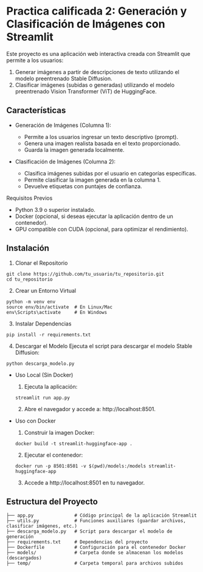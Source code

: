 # Practica calificada 2: Generación y Clasificación de Imágenes con Streamlit

Este proyecto es una aplicación web interactiva creada con Streamlit que permite a los usuarios:

1. Generar imágenes a partir de descripciones de texto utilizando el modelo preentrenado Stable Diffusion.
2. Clasificar imágenes (subidas o generadas) utilizando el modelo preentrenado Vision Transformer (ViT) de HuggingFace.

## Características
- Generación de Imágenes (Columna 1):

    - Permite a los usuarios ingresar un texto descriptivo (prompt).
    - Genera una imagen realista basada en el texto proporcionado.
    - Guarda la imagen generada localmente.

- Clasificación de Imágenes (Columna 2):

    - Clasifica imágenes subidas por el usuario en categorías específicas.
    - Permite clasificar la imagen generada en la columna 1.
    - Devuelve etiquetas con puntajes de confianza.

Requisitos Previos
- Python 3.9 o superior instalado.
- Docker (opcional, si deseas ejecutar la aplicación dentro de un contenedor).
- GPU compatible con CUDA (opcional, para optimizar el rendimiento).

## Instalación
1. Clonar el Repositorio

````
git clone https://github.com/tu_usuario/tu_repositorio.git
cd tu_repositorio
````

2. Crear un Entorno Virtual
````
python -m venv env
source env/bin/activate  # En Linux/Mac
env\Scripts\activate     # En Windows
````

3. Instalar Dependencias
````
pip install -r requirements.txt
````

4. Descargar el Modelo
Ejecuta el script para descargar el modelo Stable Diffusion:

````
python descarga_modelo.py
````

- Uso Local (Sin Docker)
    1. Ejecuta la aplicación:
    ````
    streamlit run app.py
    ````

    2. Abre el navegador y accede a: http://localhost:8501.
    
- Uso con Docker
    1. Construir la imagen Docker:

    ````
    docker build -t streamlit-huggingface-app .
    ````
    2. Ejecutar el contenedor:

    ````
    docker run -p 8501:8501 -v $(pwd)/models:/models streamlit-huggingface-app
    ````

    3. Accede a http://localhost:8501 en tu navegador.

## Estructura del Proyecto

````
├── app.py               # Código principal de la aplicación Streamlit
├── utils.py             # Funciones auxiliares (guardar archivos, clasificar imágenes, etc.)
├── descarga_modelo.py   # Script para descargar el modelo de generación
├── requirements.txt     # Dependencias del proyecto
├── Dockerfile           # Configuración para el contenedor Docker
├── models/              # Carpeta donde se almacenan los modelos (descargados)
├── temp/                # Carpeta temporal para archivos subidos

````